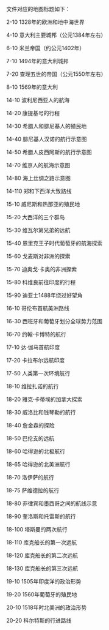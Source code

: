 
文件对应的地图标题如下：

2-10    1328年的欧洲和地中海世界

4-10	意大利主要城邦（公元1384年左右）

6-10	米兰帝国（约公元1402年）

7-10    1494年的意大利城邦

7-20    查理五世的帝国（公元1550年左右）

8-10    1569年的意大利

14-10   波利尼西亚人的航海

14-20   康提基号的行程

14-30   希腊人和腓尼基人的殖民地

14-40   腓尼基人汉诺的航行示意图

14-50   希腊人皮西阿斯的航行示意图

14-70   维京人的航海示意图

14-80   海上丝绸之路示意图

14-110  郑和下西洋大致路线 

15-10  威尼斯和热那亚的殖民地

15-20  大西洋的三个群岛

15-30  维瓦尔第兄弟的远航

15-40  恩里克王子时代葡萄牙的航海探索

15-60  戈麦斯对非洲的探索

15-70  迪奥戈·卡奥的非洲探索

15-80  科维良前往印度的行程

15-90  迪亚士1488年绕过好望角

16-10  哥伦布首航美洲路线

16-30  西班牙和葡萄牙划分全球势力范围

16-70  约翰·卡博特的航行

17-10  达·伽马首航印度

17-20  卡拉布尔远航印度

17-50  人类第一次环境航行

18-10  维拉扎诺的航行

18-20  雅克·卡蒂埃的加拿大探索

18-30  威洛比和钱琴勒的航行

18-40  詹金森的探险

18-50  巴伦支的远航

18-60  哈得逊的北极航行

18-65  哈得逊的北美洲航行

18-70  洛伊萨的航行

18-75  萨维德拉的航行

18-80  菲律宾和墨西哥之间的航线示意

18-90  奎洛斯和托雷斯的航行

18-100  塔斯曼的两次航行

18-110  库克船长的第一次远航

18-120  库克船长的第二次远航

18-130  库克船长的第三次远航

19-10  1505年印度洋的政治形势

19-20  1560年葡萄牙的殖民地

20-10  1518年时北美洲的政治形势

20-20  科尔特斯的行进路线

